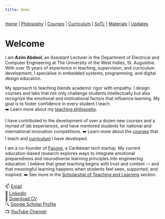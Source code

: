 ```yaml
---
title: Home
---
```


<div class="navbar">
  <a href="index" class="active">Home</a> |
  <a href="philosophy">Philosophy</a> |
  <a href="courses">Courses</a> |
  <a href="curriculum">Curriculum</a> |
  <a href="sotl">SoTL</a> |
  <a href="materials">Materials</a> |
  <a href="changelog">Updates</a>
</div>

# Welcome

I am **Azim Abdool**, an Assistant Lecturer in the Department of Electrical and Computer Engineering at The University of the West Indies, St. Augustine. With over 15 years of experience in teaching, supervision, and curriculum development, I specialise in embedded systems, programming, and digital design education.

My approach to teaching blends academic rigor with empathy. I design courses and labs that not only challenge students intellectually but also recognize the emotional and motivational factors that influence learning. My goal is to foster confidence in every student I teach.  
➡️ Learn more about my [teaching philosophy](philosophy).

I have contributed to the development of over a dozen new courses and a myriad of lab experiences, and have mentored students for national and international innovation competitions. ➡️ Learn more about the [courses](courses) that I teach and [curriculum](curriculum) I have developed.

I am a co-founder of [Fasove](https://fasove.com/), a Caribbean tech startup. My current education-based research explores ways to integrate emotional preparedness and neurodiverse learning principles into engineering education. I believe that great teaching begins with trust and context — and that meaningful learning happens when students feel seen, supported, and inspired. ➡️ See more in the [Scholarship of Teaching and Learning](sotl) section.

📫 [Email](mailto:azim.abdool@uwi.edu)  
🔗 [LinkedIn](http://tt.linkedin.com/pub/azim-abdool/21/968/931/)  
📄 [Download CV](Azim_CV_May25.pdf)  
🔍 [Google Scholar Profile](https://scholar.google.com/citations?user=m_Ouj0IAAAAJ&hl=en)  
📺 [YouTube Channel](https://www.youtube.com/@AzimAbd001)
